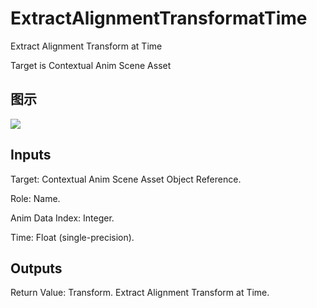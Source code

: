 # ExtractAlignmentTransformatTime

Extract Alignment Transform at Time

Target is Contextual Anim Scene Asset

## 图示

![]($-20221218-18304140.png)

## Inputs

Target: Contextual Anim Scene Asset Object Reference.

Role: Name.

Anim Data Index: Integer.

Time: Float (single-precision).  

## Outputs

Return Value: Transform. Extract Alignment Transform at Time.

